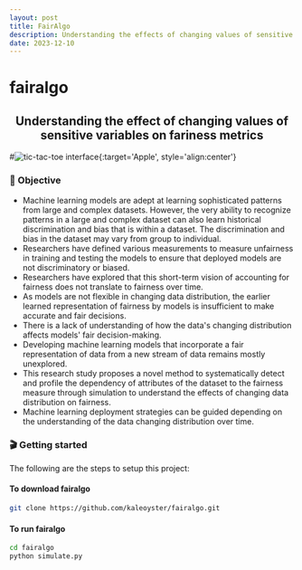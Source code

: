 ```yaml
---
layout: post
title: FairAlgo
description: Understanding the effects of changing values of sensitive variables on fairness metric
date: 2023-12-10
---
```


# fairalgo
<h2 align='center'>
   Understanding the effect of changing values of sensitive variables on fariness metrics
</h2>

#![tic-tac-toe interface](tic-tac-toe.png){:target='Apple', style='align:center'}

### 🎯 Objective
- Machine learning models are adept at learning sophisticated patterns from large and complex datasets. However, the very ability to recognize patterns in a large and complex dataset can also learn historical discrimination and bias that is within a dataset. The discrimination and bias in the dataset may vary from group to individual. 
- Researchers have defined various measurements to measure unfairness in training and testing the models to ensure that deployed models are not discriminatory or biased. 
- Researchers have explored that this short-term vision of accounting for fairness does not translate to fairness over time. 
- As models are not flexible in changing data distribution, the earlier learned representation of fairness by models is insufficient to make accurate and fair decisions. 
- There is a lack of understanding of how the data's changing distribution affects models' fair decision-making. 
- Developing machine learning models that incorporate a fair representation of data from a new stream of data remains mostly unexplored. 
- This research study proposes a novel method to systematically detect and profile the dependency of attributes of the dataset to the fairness measure through simulation to understand the effects of changing data distribution on fairness. 
- Machine learning deployment strategies can be guided depending on the understanding of the data changing distribution over time.

### 🎬 Getting started
The following are the steps to setup this project:

####  To download fairalgo

```zsh
git clone https://github.com/kaleoyster/fairalgo.git
```

####  To run fairalgo

```zsh
cd fairalgo
python simulate.py
```


